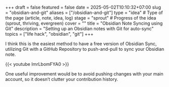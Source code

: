 +++
draft = false
featured = false
date = 2025-05-02T10:10:32+07:00
slug = "obsidian-and-git"
aliases = ["/obsidian-and-git"]
type = "idea" # Type of the page (article, note, idea, log)
stage = "sprout" # Progress of the idea (sprout, thriving, evergreen)
cover = ""
title = "Obsidian Note Syncing using Git"
description = "Setting up an Obsidian notes with Git for auto-sync"
topics = ["life hack", "obsidian", "git"]
+++

I think this is the easiest method to have a free version of Obsidian Sync, utilizing Git with a GitHub Repository to push-and-pull to sync your Obsidian note.

{{< youtube ImrLbomFYA0 >}}

One useful improvement would be to avoid pushing changes with your main account, so it doesn’t clutter your contribution history.
